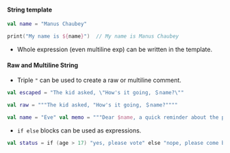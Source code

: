 #### String template
```kotlin
val name = "Manus Chaubey"

print("My name is ${name}")  // My name is Manus Chaubey
```

- Whole expression (even multiline exp) can be written in the template.


 
#### Raw and Multiline String
- Triple `"` can be used to create a raw or multiline comment.

```kotlin
val escaped = "The kid asked, \"How's it going, ＄name?\""
```

```kotlin
val raw = """The kid asked, "How's it going, ＄name?""""
```

```kotlin
val name = "Eve" val memo = """Dear $name, a quick reminder about the party we have scheduled next Tuesday at the 'Low Ceremony Cafe' at Noon. | Please plan to...""" println(memo)
```


- `if else` blocks can be used as expressions.
```kotlin
val status = if (age > 17) "yes, please vote" else "nope, please come back" 
```


